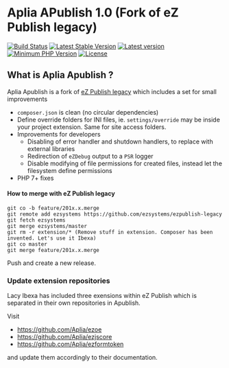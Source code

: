 # Aplia APublish 1.0 (Fork of eZ Publish legacy)

[![Build Status](https://img.shields.io/travis/Aplia/apublish.svg?style=flat-square&branch=master)](https://travis-ci.org/Aplia/apublish)
[![Latest Stable Version](https://img.shields.io/packagist/v/aplia/apublish.svg?style=flat-square)](https://packagist.org/packages/aplia/apublish)
[![Latest version](https://img.shields.io/github/release/aplia/apublish.svg?style=flat-square)](https://github.com/aplia/apublish/releases)
[![Minimum PHP Version](https://img.shields.io/badge/php-%3E%3D%205.3-8892BF.svg?style=flat-square)](https://php.net/)
[![License](https://img.shields.io/github/license/aplia/apublish.svg?style=flat-square)](LICENSE)

## What is Aplia Apublish ?

Aplia Apublish is a fork of [eZ Publish legacy](https://github.com/ezsystems/ezpublish-legacy)
which includes a set for small improvements

- `composer.json` is clean (no circular dependencies)
- Define override folders for INI files, ie. `settings/override` may be inside your project extension. Same for site access folders.
- Improvements for developers
  - Disabling of error handler and shutdown handlers, to replace with external libraries
  - Redirection of `eZDebug` output to a `PSR` logger
  - Disable modifying of file permissions for created files, instead let the filesystem define permissions
- PHP 7+ fixes

#### How to merge with eZ Publish legacy

```
git co -b feature/201x.x.merge
git remote add ezsystems https://github.com/ezsystems/ezpublish-legacy
git fetch ezsystems
git merge ezsystems/master
git rm -r extension/* (Remove stuff in extension. Composer has been invented. Let's use it Ibexa)
git co master
git merge feature/201x.x.merge
```

Push and create a new release.

### Update extension repositories

Lacy Ibexa has included three exensions within eZ Publish which is separated in their own repositories in Apublish.

Visit

- https://github.com/Aplia/ezoe
- https://github.com/Aplia/ezjscore
- https://github.com/Aplia/ezformtoken

and update them accordingly to their documentation.
